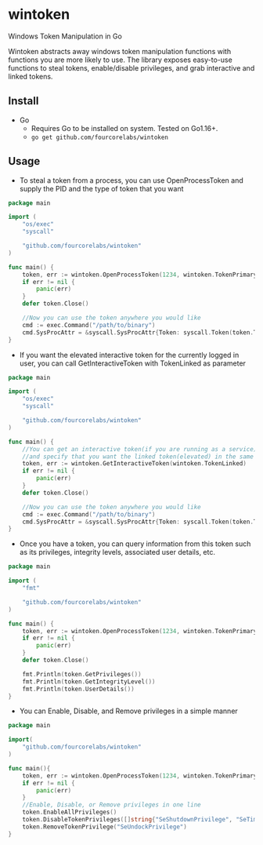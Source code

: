 # wintoken

Windows Token Manipulation in Go

Wintoken abstracts away windows token manipulation functions with functions you are more likely to use. The library exposes easy-to-use functions to steal tokens, enable/disable privileges, and grab interactive and linked tokens.

## Install

- Go
  - Requires Go to be installed on system. Tested on Go1.16+.
  - `go get github.com/fourcorelabs/wintoken`

## Usage
- To steal a token from a process, you can use OpenProcessToken and supply the PID and the type of token that you want

```go
package main

import (
	"os/exec"
	"syscall"

	"github.com/fourcorelabs/wintoken"
)

func main() {
	token, err := wintoken.OpenProcessToken(1234, wintoken.TokenPrimary) //pass 0 for own process
	if err != nil {
		panic(err)
	}
	defer token.Close()

	//Now you can use the token anywhere you would like
	cmd := exec.Command("/path/to/binary")
	cmd.SysProcAttr = &syscall.SysProcAttr{Token: syscall.Token(token.Token())}
}
```

- If you want the elevated interactive token for the currently logged in user, you can call GetInteractiveToken with TokenLinked as parameter

```go
package main

import (
	"os/exec"
	"syscall"

	"github.com/fourcorelabs/wintoken"
)

func main() {
	//You can get an interactive token(if you are running as a service)
	//and specify that you want the linked token(elevated) in the same line
	token, err := wintoken.GetInteractiveToken(wintoken.TokenLinked)
	if err != nil {
		panic(err)
	}
	defer token.Close()

	//Now you can use the token anywhere you would like
	cmd := exec.Command("/path/to/binary")
	cmd.SysProcAttr = &syscall.SysProcAttr{Token: syscall.Token(token.Token())}
}
```

- Once you have a token, you can query information from this token such as its privileges, integrity levels, associated user details, etc.

```go
package main

import (
	"fmt"

	"github.com/fourcorelabs/wintoken"
)

func main() {
	token, err := wintoken.OpenProcessToken(1234, wintoken.TokenPrimary)
	if err != nil {
		panic(err)
	}
	defer token.Close()

	fmt.Println(token.GetPrivileges())
	fmt.Println(token.GetIntegrityLevel())
	fmt.Println(token.UserDetails())
}
```

- You can Enable, Disable, and Remove privileges in a simple manner

```go
package main

import(
	"github.com/fourcorelabs/wintoken"
)

func main(){
	token, err := wintoken.OpenProcessToken(1234, wintoken.TokenPrimary)
	if err != nil {
		panic(err)
	}
	//Enable, Disable, or Remove privileges in one line
	token.EnableAllPrivileges()
	token.DisableTokenPrivileges([]string{"SeShutdownPrivilege", "SeTimeZonePrivilege"})
	token.RemoveTokenPrivilege("SeUndockPrivilege")
}
```
